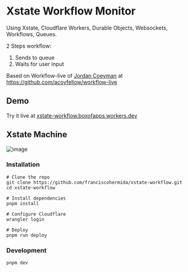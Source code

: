# Xstate Workflow Monitor

Using Xstate, Cloudflare Workers, Durable Objects, Websockets, Workflows, Queues.

2 Steps workflow:
1. Sends to queue
2. Waits for user input

Based on Workflow-live of [Jordan Coeyman](https://x.com/acoyfellow) at https://github.com/acoyfellow/workflow-live

## Demo
Try it live at [xstate-workflow.boxofapps.workers.dev](https://xstate-workflow.boxofapps.workers.dev/)

## Xstate Machine

![image](https://github.com/user-attachments/assets/0d2c2ad6-99b4-4664-b025-1ccdb8e04859)


### Installation

```
# Clone the repo
git clone https://github.com/franciscohermida/xstate-workflow.git
cd xstate-workflow

# Install dependencies 
pnpm install

# Configure Cloudflare
wrangler login

# Deploy
pnpm run deploy
```

### Development

```
pnpm dev
```
